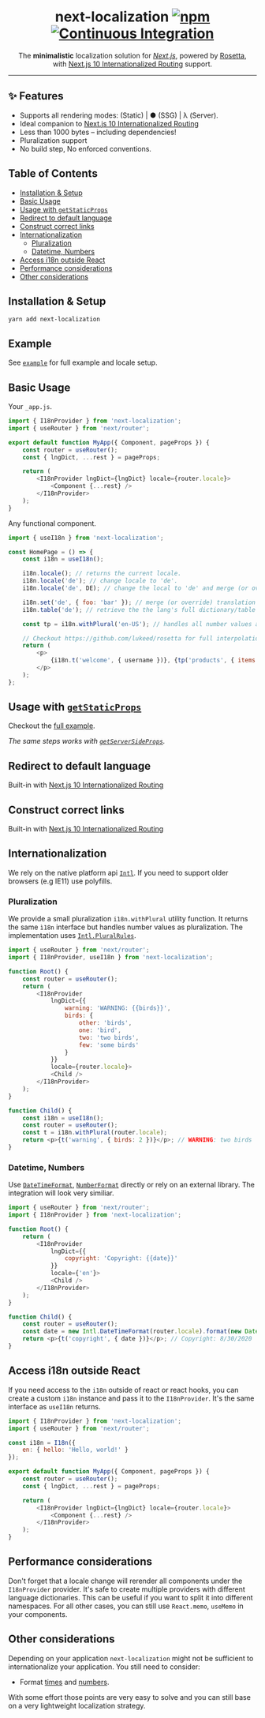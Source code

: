 <h1 align="center">
	next-localization
	<a href="https://www.npmjs.org/package/next-localization"><img src="https://img.shields.io/npm/v/next-localization.svg?style=flat" alt="npm"></a>
    <a target="_blank" rel="noopener noreferrer" href="https://github.com/StarpTech/next-localization/workflows/Continuous%20Integration/badge.svg"><img src="https://github.com/StarpTech/next-localization/workflows/Continuous%20Integration/badge.svg" alt="Continuous Integration" style="max-width:100%;"></a>
</h1>
<p align="center">The <strong>minimalistic</strong> localization solution for <em><a href="https://github.com/vercel/next.js">Next.js</a></em>, powered by <a href="https://github.com/lukeed/rosetta">Rosetta</a></em>, </br>with <a href="https://nextjs.org/blog/next-10#internationalized-routing">Next.js 10 Internationalized Routing</a> support.</p>

---

## ✨ Features

-   Supports all rendering modes: (Static) | ● (SSG) | λ (Server).
-   Ideal companion to [Next.js 10 Internationalized Routing](https://nextjs.org/blog/next-10#internationalized-routing)
-   Less than 1000 bytes – including dependencies!
-   Pluralization support
-   No build step, No enforced conventions.

## Table of Contents

-   [Installation & Setup](#installation--setup)
-   [Basic Usage](#basic-usage)
-   [Usage with `getStaticProps`](#usage-with-getstaticprops)
-   [Redirect to default language](#redirect-to-default-language)
-   [Construct correct links](#construct-correct-links)
-   [Internationalization](#internationalization)
    -   [Pluralization](#pluralization)
    -   [Datetime, Numbers](#datetime-numbers)
-   [Access i18n outside React](#access-i18n-outside-react)
-   [Performance considerations](#performance-considerations)
-   [Other considerations](#other-considerations)

## Installation & Setup

```
yarn add next-localization
```

## Example

See [`example`](./example) for full example and locale setup.

## Basic Usage

Your `_app.js`.

```js
import { I18nProvider } from 'next-localization';
import { useRouter } from 'next/router';

export default function MyApp({ Component, pageProps }) {
    const router = useRouter();
    const { lngDict, ...rest } = pageProps;

    return (
        <I18nProvider lngDict={lngDict} locale={router.locale}>
            <Component {...rest} />
        </I18nProvider>
    );
}
```

Any functional component.

```js
import { useI18n } from 'next-localization';

const HomePage = () => {
    const i18n = useI18n();

    i18n.locale(); // returns the current locale.
    i18n.locale('de'); // change locale to 'de'.
    i18n.locale('de', DE); // change the local to 'de' and merge (or override) translation keys into the lang collection.

    i18n.set('de', { foo: 'bar' }); // merge (or override) translation keys into the lang collection.
    i18n.table('de'); // retrieve the the lang's full dictionary/table of translation keys.

    const tp = i18n.withPlural('en-US'); // handles all number values as pluralization in the specific locale.

    // Checkout https://github.com/lukeed/rosetta for full interpolation support
    return (
        <p>
            {i18n.t('welcome', { username })}, {tp('products', { items: 2 })}
        </p>
    );
};
```

## Usage with [`getStaticProps`](https://nextjs.org/docs/basic-features/data-fetching#getstaticprops-static-generation)

Checkout the [full example](example).

_The same steps works with [`getServerSideProps`](https://nextjs.org/docs/basic-features/data-fetching#getserversideprops-server-side-rendering)._

## Redirect to default language

Built-in with [Next.js 10 Internationalized Routing](https://nextjs.org/docs/advanced-features/i18n-routing)

## Construct correct links

Built-in with [Next.js 10 Internationalized Routing](https://nextjs.org/docs/advanced-features/i18n-routing)

## Internationalization

We rely on the native platform api [`Intl`](https://developer.mozilla.org/de/docs/Web/JavaScript/Reference/Global_Objects/Intl#Locale_negotiation). If you need to support older browsers (e.g IE11) use polyfills.

### Pluralization

We provide a small pluralization `i18n.withPlural` utility function. It returns the same `ì18n` interface but handles number values as pluralization. The implementation uses [`Intl.PluralRules`](https://developer.mozilla.org/de/docs/Web/JavaScript/Reference/Global_Objects/Intl/PluralRules).

```js
import { useRouter } from 'next/router';
import { I18nProvider, useI18n } from 'next-localization';

function Root() {
    const router = useRouter();
    return (
        <I18nProvider
            lngDict={{
                warning: 'WARNING: {{birds}}',
                birds: {
                    other: 'birds',
                    one: 'bird',
                    two: 'two birds',
                    few: 'some birds'
                }
            }}
            locale={router.locale}>
            <Child />
        </I18nProvider>
    );
}

function Child() {
    const i18n = useI18n();
    const router = useRouter();
    const t = i18n.withPlural(router.locale);
    return <p>{t('warning', { birds: 2 })}</p>; // WARNING: two birds
}
```

### Datetime, Numbers

Use [`DateTimeFormat`](https://developer.mozilla.org/en-US/docs/Web/JavaScript/Reference/Global_Objects/Intl/DateTimeFormat/DateTimeFormat), [`NumberFormat`](https://developer.mozilla.org/en-US/docs/Web/JavaScript/Reference/Global_Objects/Intl/NumberFormat/NumberFormat) directly or rely on an external library. The integration will look very similiar.

```js
import { useRouter } from 'next/router';
import { I18nProvider } from 'next-localization';

function Root() {
    return (
        <I18nProvider
            lngDict={{
                copyright: 'Copyright: {{date}}'
            }}
            locale={'en'}>
            <Child />
        </I18nProvider>
    );
}

function Child() {
    const router = useRouter();
    const date = new Intl.DateTimeFormat(router.locale).format(new Date());
    return <p>{t('copyright', { date })}</p>; // Copyright: 8/30/2020
}
```

## Access i18n outside React

If you need access to the `i18n` outside of react or react hooks, you can create a custom `i18n` instance and pass it to the `I18nProvider`.
It's the same interface as `useI18n` returns.

```js
import { I18nProvider } from 'next-localization';
import { useRouter } from 'next/router';

const i18n = I18n({
    en: { hello: 'Hello, world!' }
});

export default function MyApp({ Component, pageProps }) {
    const router = useRouter();
    const { lngDict, ...rest } = pageProps;

    return (
        <I18nProvider lngDict={lngDict} locale={router.locale}>
            <Component {...rest} />
        </I18nProvider>
    );
}
```

## Performance considerations

Don't forget that a locale change will rerender all components under the `I18nProvider` provider.
It's safe to create multiple providers with different language dictionaries. This can be useful if you want to split it into different namespaces. For all other cases, you can still use `React.memo`, `useMemo` in your components.

## Other considerations

Depending on your application `next-localization` might not be sufficient to internationalize your application. You still need to consider:

-   Format [times](https://developer.mozilla.org/en-US/docs/Web/JavaScript/Reference/Global_Objects/Intl/DateTimeFormat/DateTimeFormat) and [numbers](https://developer.mozilla.org/en-US/docs/Web/JavaScript/Reference/Global_Objects/Intl/NumberFormat/NumberFormat).

With some effort those points are very easy to solve and you can still base on a very lightweight localization strategy.
